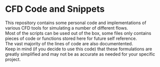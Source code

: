 # CFD Code and Snippets

This repository contains some personal code and implementations of various CFD tools for simulating a number of different flows.\
Most of the scripts can be used out of the box, some files only contains pieces of code or functions stored here for future self reference.\
The vast majority of the lines of code are also documentented.\
Keep in mind (if you decide to use this code) that these formulations are greatly simplified and may not be as accurate as needed for your specific project.
